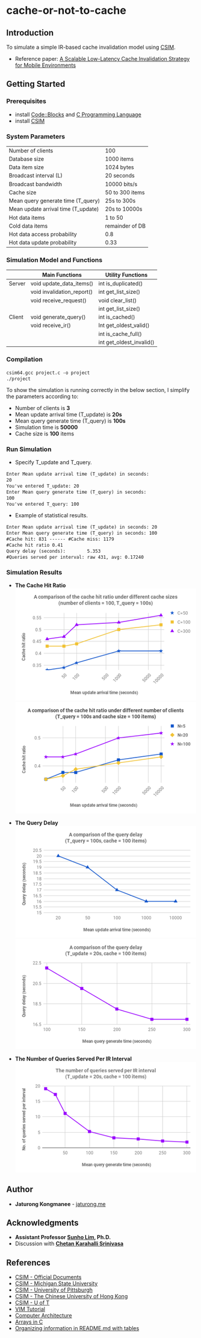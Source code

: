 # cache-or-not-to-cache
## Introduction
To simulate a simple IR-based cache invalidation model using [CSIM](http://www.mesquite.com/).
 * Reference paper: [A Scalable Low-Latency Cache Invalidation Strategy for
Mobile Environments](http://www.cs.columbia.edu/~danr/courses/6762/Summer03/week13/mobile-cache.pdf)


 ## Getting Started
 ### Prerequisites
  * install [Code::Blocks](http://www.codeblocks.org/) and [C Programming Language](https://www.geeksforgeeks.org/c-language-set-1-introduction/)
  * install [CSIM](http://www.mesquite.com/)

### System Parameters
|  |  |
| --- | --- |
| Number of clients | 100 |
| Database size | 1000 items |
| Data item size | 1024 bytes |
| Broadcast interval (L) | 20 seconds |
| Broadcast bandwidth | 10000 bits/s |
| Cache size | 50 to 300 items |
| Mean query generate time (T_query) | 25s to 300s |
| Mean update arrival time (T_update) | 20s to 10000s |
| Hot data items | 1 to 50 |
| Cold data items | remainder of DB |
| Hot data access probability | 0.8 |
| Hot data update probability | 0.33|

### Simulation Model and Functions
| | Main Functions | Utility Functions |
| --- | --- | --- |
| Server | void update_data_items() | int is_duplicated() |
|        | void invalidation_report() | int get_list_size() |
|        | void receive_request() | void clear_list() |
|        |  | int get_list_size() |
| Client | void generate_query() |  int is_cached() |
|        | void receive_ir() | lnt get_oldest_valid() |
|        |  | int is_cache_full() |
|        |  | int get_oldest_invalid() |

 ### Compilation 
 ```
 csim64.gcc project.c -o project
 ./project
 ```
 To show the simulation is running correctly in the below section, I simplify the parameters according to:
 * Number of clients is **3** 
 * Mean update arrival time (T_update) is **20s**
 * Mean query generate time (T_query) is **100s**
 * Simulation time is **50000**
 * Cache size is **100** items
 
  ### Run Simulation
  
* Specify T_update and T_query.
```
Enter Mean update arrival time (T_update) in seconds:
20
You've entered T_update: 20
Enter Mean query generate time (T_query) in seconds:
100
You've entered T_query: 100
```
 * Example of statistical results.
 ```
Enter Mean update arrival time (T_update) in seconds: 20
Enter Mean query generate time (T_query) in seconds: 100
#Cache hit: 831 ------ #Cache miss: 1179
#Cache hit ratio 0.41
Query delay (seconds):        5.353
#Queries served per interval: raw 431, avg: 0.17240
```


 ### Simulation Results
* **The Cache Hit Ratio**
  ![cache_hit_ratio_diff_cache_size](https://github.com/JaturongKongmanee/cache-or-not-to-cache/blob/master/images/cache_hit_ratio_diff_cache_size.png) 
  ![cache_hit_ratio_diff_node](https://github.com/JaturongKongmanee/cache-or-not-to-cache/blob/master/images/cache_hit_ratio_diff_node.png) 
  
  
* **The Query Delay**
  ![query_delay_update](https://github.com/JaturongKongmanee/cache-or-not-to-cache/blob/master/images/query_delay_update.png)
  ![query_delay_query_generate_time](https://github.com/JaturongKongmanee/cache-or-not-to-cache/blob/master/images/query_delay_query_generate_time.png) 

 
* **The Number of Queries Served Per IR Interval**
 ![queies_served_per_IR_interval](https://github.com/JaturongKongmanee/cache-or-not-to-cache/blob/master/images/queies_served_per_IR_interval.png) 
  


 ## Author
  * **Jaturong Kongmanee** - [jaturong.me](http://jaturong.me/)
  
 ## Acknowledgments
  * **Assistant Professor [Sunho Lim](http://www.myweb.ttu.edu/slim/), Ph.D.**
  * Discussion with **[Chetan Karahalli Srinivasa](https://github.com/kschetan25)**


## References
- [CSIM - Official Documents](http://www.mesquite.com/documentation)
- [CSIM - Michigan State University](http://www.cse.msu.edu/~cse808/CSIM_Notes03/cse808/)
- [CSIM - University of Pittsburgh](http://www.pitt.edu/~dtipper/2120/CSIM_tutorial.pdf)
- [CSIM - The Chinese University of Hong Kong](http://www.cse.cuhk.edu.hk/~cslui/CSIM19/index.html)
- [CSIM - U of T](http://www.cs.toronto.edu/~iq/csc354s/)
- [VIM Tutorial](http://www.cse.msu.edu/~cse420/Tutorials/VIM/vim.tutorial)
- [Computer Architecture](https://www.cse.msu.edu/~cse420/)
- [Arrays in C](https://www.cs.swarthmore.edu/~newhall/unixhelp/C_arrays.html)
- [Organizing information in README.md with tables](https://help.github.com/en/articles/organizing-information-with-tables)

